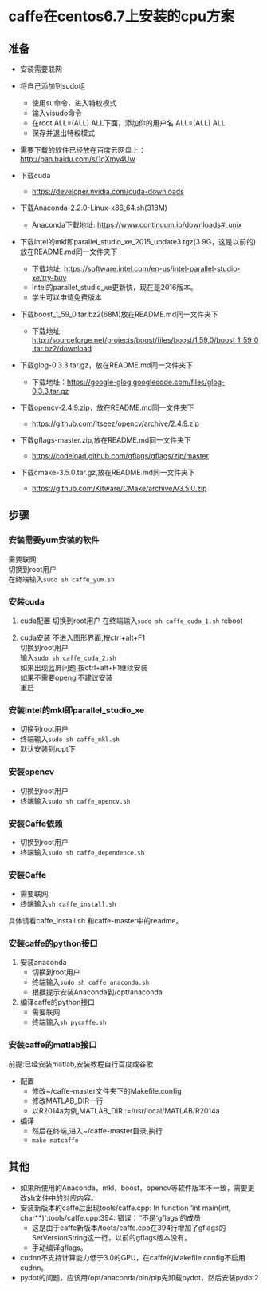 # caffe在centos6.7上安装的cpu方案

## 准备
- 安装需要联网
- 将自己添加到sudo组
    - 使用su命令，进入特权模式
    - 输入visudo命令
    - 在root    ALL=(ALL)       ALL下面，添加你的用户名    ALL=(ALL)       ALL
    - 保存并退出特权模式

- 需要下载的软件已经放在百度云网盘上：http://pan.baidu.com/s/1qXmy4Uw
- 下载cuda
    - https://developer.nvidia.com/cuda-downloads
- 下载Anaconda-2.2.0-Linux-x86_64.sh(318M)
    - Anaconda下载地址: https://www.continuum.io/downloads#_unix
- 下载Intel的mkl即parallel_studio_xe_2015_update3.tgz(3.9G，这是以前的)放在README.md同一文件夹下
    - 下载地址: https://software.intel.com/en-us/intel-parallel-studio-xe/try-buy
    - Intel的parallet_studio_xe更新快，现在是2016版本。
    - 学生可以申请免费版本
- 下载boost_1_59_0.tar.bz2(68M)放在README.md同一文件夹下
    - 下载地址: http://sourceforge.net/projects/boost/files/boost/1.59.0/boost_1_59_0.tar.bz2/download
- 下载glog-0.3.3.tar.gz，放在README.md同一文件夹下
    - 下载地址：https://google-glog.googlecode.com/files/glog-0.3.3.tar.gz 
- 下载opencv-2.4.9.zip，放在README.md同一文件夹下
    - https://github.com/Itseez/opencv/archive/2.4.9.zip
- 下载gflags-master.zip,放在README.md同一文件夹下
    - https://codeload.github.com/gflags/gflags/zip/master
- 下载cmake-3.5.0.tar.gz,放在README.md同一文件夹下
    - https://github.com/Kitware/CMake/archive/v3.5.0.zip

## 步骤

### 安装需要yum安装的软件
需要联网  
切换到root用户  
在终端输入`sudo sh caffe_yum.sh`

### 安装cuda
1. cuda配置
切换到root用户
在终端输入`sudo sh caffe_cuda_1.sh`
reboot  

2. cuda安装
不进入图形界面,按ctrl+alt+F1  
切换到root用户  
输入`sudo sh caffe_cuda_2.sh`  
如果出现蓝屏问题,按ctrl+alt+F1继续安装  
如果不需要opengl不建议安装  
重启  

### 安装Intel的mkl即parallel_studio_xe
- 切换到root用户
- 终端输入`sudo sh caffe_mkl.sh`
- 默认安装到/opt下

### 安装opencv
- 切换到root用户
- 终端输入`sudo sh caffe_opencv.sh`

### 安装Caffe依赖
- 切换到root用户
- 终端输入`sudo sh caffe_dependence.sh`

### 安装Caffe
- 需要联网
- 终端输入`sh caffe_install.sh`

具体请看caffe_install.sh 和caffe-master中的readme。

### 安装caffe的python接口
1. 安装anaconda
    - 切换到root用户
    - 终端输入`sudo sh caffe_anaconda.sh`
    - 根据提示安装Anaconda到/opt/anaconda
2. 编译caffe的python接口
    - 需要联网
    - 终端输入`sh pycaffe.sh`

### 安装caffe的matlab接口

前提:已经安装matlab,安装教程自行百度或谷歌

- 配置
    - 修改~/caffe-master文件夹下的Makefile.config
    - 修改MATLAB_DIR一行
    - 以R2014a为例,MATLAB_DIR :=/usr/local/MATLAB/R2014a
- 编译
    - 然后在终端,进入~/caffe-master目录,执行
    - `make matcaffe`

## 其他
- 如果所使用的Anaconda，mkl，boost，opencv等软件版本不一致，需要更改sh文件中的对应内容。
- 安装新版本的caffe后出现tools/caffe.cpp: In function ‘int main(int, char**)':tools/caffe.cpp:394: 错误：‘’不是‘gflags’的成员
    - 这是由于caffe新版本/toots/caffe.cpp在394行增加了gflags的SetVersionString这一行，以前的gflags版本没有。
    - 手动编译gflags。
- cudnn不支持计算能力低于3.0的GPU，在caffe的Makefile.config不启用cudnn。
-  pydot的问题，应该用/opt/anaconda/bin/pip先卸载pydot，然后安装pydot2

